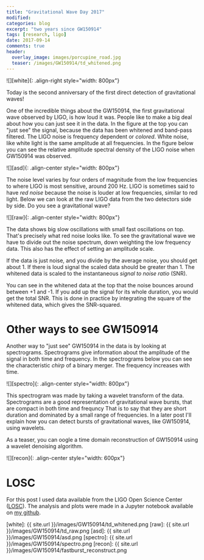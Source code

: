```yaml
---
title: "Gravitational Wave Day 2017"
modified:
categories: blog
excerpt: "two years since GW150914"
tags: [research, ligo]
date: 2017-09-14
comments: true
header:
  overlay_image: images/porcupine_road.jpg
  teaser: /images/GW150914/td_whitened.png
---
```


![][white]{: .align-right style="width: 800px"}

Today is the second anniversary of the first direct detection of gravitational waves!

One of the incredible things about the GW150914, the first gravitational wave observed by LIGO, is how loud it was.
People like to make a big deal about how you can just see it in the data.
In the figure at the top you can "just see" the signal, because the data has been whitened and band-pass filtered.
The LIGO noise is frequency dependent or _colored_.
White noise, like white light is the same amplitude at all frequencies.
In the figure below you can see the relative amplitude spectral density of the LIGO noise when GW150914 was observed.
 
![][asd]{: .align-center style="width: 800px"}

The noise level varies by four orders of magnitude from the low frequencies to where LIGO is most sensitive, around 200 Hz.
LIGO is sometimes said to have _red noise_ because the noise is louder at low frequencies, similar to red light.
Below we can look at the raw LIGO data from the two detectors side by side.
Do you see a gravitational wave?

![][raw]{: .align-center style="width: 800px"}

The data shows big slow oscillations with small fast oscillations on top.
That's precisely what red noise looks like.
To see the gravitational wave we have to divide out the noise spectrum, down weighting the low frequency data.
This also has the effect of setting an amplitude scale.

If the data is just noise, and you divide by the average noise, you should get about 1.
If there is loud signal the scaled data should be greater than 1.
The whitened data is scaled to the instantaneous _signal to noise ratio_ (SNR).

You can see in the whitened data at the top that the noise bounces around between +1 and -1.
If you add up the signal for its whole duration, you would get the total SNR.
This is done in practice by integrating the square of the whitened data, which gives the SNR-squared.


Other ways to see GW150914
==========================

Another way to "just see" GW150914 in the data is by looking at spectrograms.
Spectrograms give information about the amplitude of the signal in both time and frequency.
In the spectrograms below you can see the characteristic _chirp_ of a binary merger.
The frequency increases with time.

![][spectro]{: .align-center style="width: 800px"}

This spectrogram was made by taking a wavelet transform of the data.
Spectrograms are a good representation of gravitational wave bursts, that are compact in both time and frequncy
That is to say that they are short duration and dominated by a small range of frequencies.
In a later post I'll explain how you can detect bursts of gravitational waves, like GW150914, using wavelets.

As a teaser, you can oogle a time domain reconstruction of GW150914 using a wavelet denoising algorithm.

![][recon]{: .align-center style="width: 600px"}


LOSC
====

For this post I used data available from the LIGO Open Science Center ([LOSC](https://www.losc.ligo.org/about/)).
The analysis and plots were made in a Jupyter notebook available on [my github](https://github.com/paulthebaker/paulthebaker.github.io/blob/master/notebooks/just_seeing_GW150914.ipynb).



[white]: {{ site.url }}/images/GW150914/td_whitened.png
[raw]: {{ site.url }}/images/GW150914/td_raw.png
[asd]: {{ site.url }}/images/GW150914/asd.png
[spectro]: {{ site.url }}/images/GW150914/spectro.png
[recon]: {{ site.url }}/images/GW150914/fastburst_reconstruct.png

